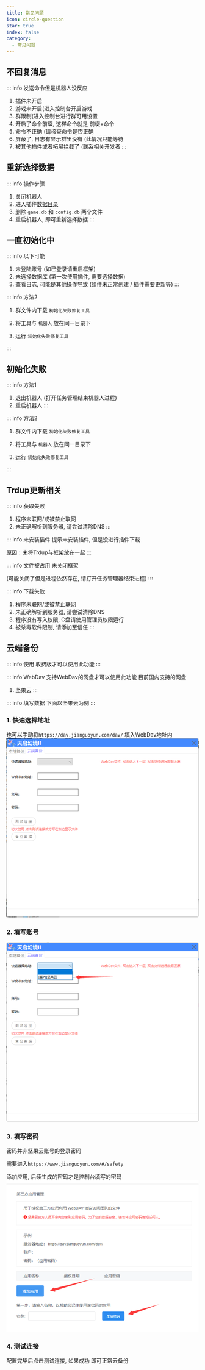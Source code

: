 ```yaml
---
title: 常见问题
icon: circle-question
star: true
index: false
category:
  - 常见问题
---
```


## 不回复消息

::: info 发送命令但是机器人没反应
 1.  插件未开启
 2.  游戏未开启(进入控制台开启游戏
 3.  群限制(进入控制台进行群可用设置
 4.  开启了命令前缀, 这样命令就是  前缀+命令
 5.  命令不正确 (请核查命令是否正确
 6.  屏蔽了, 日志有显示群里没有 (此情况只能等待
 7.  被其他插件或者拓展拦截了  (联系相关开发者
:::

## 重新选择数据

::: info 操作步骤
 1. 关闭机器人
 2. 进入插件[数据目录](/index/#数据目录)
 3. 删除 `game.db` 和 `config.db` 两个文件
 4. 重启机器人, 即可重新选择数据
:::

## 一直初始化中

::: info 以下可能
 1. 未登陆账号 (如已登录请重启框架)
 2. 未选择数据库 (第一次使用插件, 需要选择数据)
 3. 查看日志, 可能是其他操作导致 (组件未正常创建 / 插件需要更新等)
:::

::: info 方法2
 1. 群文件内下载 `初始化失败修复工具`

 2. 将工具与 `机器人` 放在同一目录下
 3. 运行 `初始化失败修复工具`

:::

## 初始化失败

::: info 方法1
 1. 退出机器人 (打开任务管理结束机器人进程)
 2. 重启机器人
:::

::: info 方法2
 1. 群文件内下载 `初始化失败修复工具`

 2. 将工具与 `机器人` 放在同一目录下
 3. 运行 `初始化失败修复工具`

:::

## Trdup更新相关

::: info 获取失败
 1. 程序未联网/或被禁止联网
 2. 未正确解析到服务器, 请尝试清除DNS
:::

::: info 未安装插件
  提示未安装插件, 但是没进行插件下载

  原因：未将Trdup与框架放在一起
:::

::: info 文件被占用
  未关闭框架
  
  (可能关闭了但是进程依然存在, 请打开任务管理器结束进程)
:::

::: info 下载失败
 1. 程序未联网/或被禁止联网
 2. 未正确解析到服务器, 请尝试清除DNS
 3. 程序没有写入权限, C盘请使用管理员权限运行
 4. 被杀毒软件限制, 请添加至信任
:::

## 云端备份

::: info 使用
  收费版才可以使用此功能
:::

::: info WebDav
  支持WebDav的网盘才可以使用此功能
  目前国内支持的网盘
  1. 坚果云
:::

::: info 填写数据
  下面以坚果云为例
:::

### 1. 快速选择地址
也可以手动将`https://dav.jianguoyun.com/dav/` 填入WebDav地址内
![image](./image/1.png) 

### 2. 填写账号
![image](./image/2.png) 
### 3. 填写密码
密码并非坚果云账号的登录密码

需要进入`https://www.jianguoyun.com/#/safety` 

添加应用, 后续生成的密码才是控制台填写的密码
![image](./image/3.png) 

### 4. 测试连接
配置完毕后点击测试连接, 如果成功 即可正常云备份